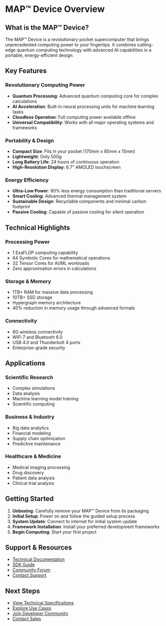 # MAP™ Device Overview

## What is the MAP™ Device?
The MAP™ Device is a revolutionary pocket supercomputer that brings unprecedented computing power to your fingertips. It combines cutting-edge quantum computing technology with advanced AI capabilities in a portable, energy-efficient design.

## Key Features

### Revolutionary Computing Power
- **Quantum Processing**: Advanced quantum computing core for complex calculations
- **AI Acceleration**: Built-in neural processing units for machine learning tasks
- **Cloudless Operation**: Full computing power available offline
- **Universal Compatibility**: Works with all major operating systems and frameworks

### Portability & Design
- **Compact Size**: Fits in your pocket (170mm x 85mm x 15mm)
- **Lightweight**: Only 500g
- **Long Battery Life**: 24 hours of continuous operation
- **High-Resolution Display**: 6.7" AMOLED touchscreen

### Energy Efficiency
- **Ultra-Low Power**: 90% less energy consumption than traditional servers
- **Smart Cooling**: Advanced thermal management system
- **Sustainable Design**: Recyclable components and minimal carbon footprint
- **Passive Cooling**: Capable of passive cooling for silent operation

## Technical Highlights

### Processing Power
- 1 ExaFLOP computing capability
- 64 Symbolic Cores for mathematical operations
- 32 Tensor Cores for AI/ML workloads
- Zero approximation errors in calculations

### Storage & Memory
- 1TB+ RAM for massive data processing
- 10TB+ SSD storage
- Hypergraph memory architecture
- 40% reduction in memory usage through advanced formats

### Connectivity
- 6G wireless connectivity
- WiFi 7 and Bluetooth 6.0
- USB 4.0 and Thunderbolt 4 ports
- Enterprise-grade security

## Applications

### Scientific Research
- Complex simulations
- Data analysis
- Machine learning model training
- Scientific computing

### Business & Industry
- Big data analytics
- Financial modeling
- Supply chain optimization
- Predictive maintenance

### Healthcare & Medicine
- Medical imaging processing
- Drug discovery
- Patient data analysis
- Clinical trial analysis

## Getting Started

1. **Unboxing**: Carefully remove your MAP™ Device from its packaging
2. **Initial Setup**: Power on and follow the guided setup process
3. **System Update**: Connect to internet for initial system update
4. **Framework Installation**: Install your preferred development frameworks
5. **Begin Computing**: Start your first project

## Support & Resources

- [Technical Documentation](developer/docs.md)
- [SDK Guide](developer/sdk.md)
- [Community Forum](developer/community.md)
- [Contact Support](support/contact.md)

## Next Steps

- [View Technical Specifications](specs.md)
- [Explore Use Cases](use-cases.md)
- [Join Developer Community](developer/community.md)
- [Contact Sales](support/contact.md) 